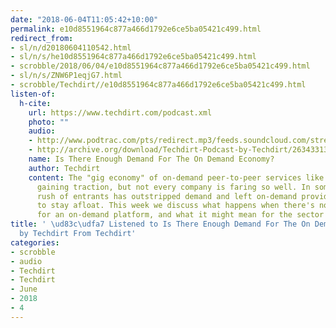 ```yaml
---
date: "2018-06-04T11:05:42+10:00"
permalink: e10d8551964c877a466d1792e6ce5ba05421c499.html
redirect_from:
- sl/n/d20180604110542.html
- sl/n/s/he10d8551964c877a466d1792e6ce5ba05421c499.html
- scrobble/2018/06/04/e10d8551964c877a466d1792e6ce5ba05421c499.html
- sl/n/s/ZNW6P1eqjG7.html
- scrobble/Techdirt//e10d8551964c877a466d1792e6ce5ba05421c499.html
listen-of:
  h-cite:
    url: https://www.techdirt.com/podcast.xml
    photo: ""
    audio:
    - http://www.podtrac.com/pts/redirect.mp3/feeds.soundcloud.com/stream/263433137-techdirt-is-there-enough-demand-for-the-on-demand-economy.mp3
    - http://archive.org/download/Techdirt-Podcast-by-Techdirt/263433137-techdirt-is-there-enough-demand-for-the-on-demand-economy.mp3
    name: Is There Enough Demand For The On Demand Economy?
    author: Techdirt
    content: The "gig economy" of on-demand peer-to-peer services like Uber has been
      gaining traction, but not every company is faring so well. In some areas, the
      rush of entrants has outstripped demand and left on-demand providers struggling
      to stay afloat. This week we discuss what happens when there's not enough demand
      for an on-demand platform, and what it might mean for the sector as a whole.
title: ' \ud83c\udfa7 Listened to Is There Enough Demand For The On Demand Economy?
  by Techdirt From Techdirt'
categories:
- scrobble
- audio
- Techdirt
- Techdirt
- June
- 2018
- 4
---
```

